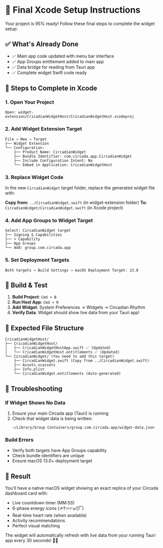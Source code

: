 # 🦄 Final Xcode Setup Instructions

Your project is 95% ready! Follow these final steps to complete the widget setup:

## ✅ What's Already Done
- ✅ Main app code updated with menu bar interface
- ✅ App Groups entitlement added to main app
- ✅ Data bridge for reading from Tauri app
- ✅ Complete widget Swift code ready

## 🎯 Steps to Complete in Xcode

### 1. Open Your Project
```
Open: widget-extension/CricadianWidgetHost/CricadianWidgetHost.xcodeproj
```

### 2. Add Widget Extension Target
```
File → New → Target
├── Widget Extension
└── Configuration:
    ├── Product Name: CircadianWidget
    ├── Bundle Identifier: com.circada.app.CircadianWidget
    ├── Include Configuration Intent: No
    └── Embed in Application: CricadianWidgetHost
```

### 3. Replace Widget Code
In the new `CircadianWidget` target folder, replace the generated widget file with:

**Copy from:** `../CircadianWidget.swift` (in widget-extension folder)
**To:** `CircadianWidget/CircadianWidget.swift` (in Xcode project)

### 4. Add App Groups to Widget Target
```
Select: CircadianWidget target
├── Signing & Capabilities
├── + Capability
├── App Groups
└── Add: group.com.circada.app
```

### 5. Set Deployment Targets
```
Both targets → Build Settings → macOS Deployment Target: 13.0
```

## 🚀 Build & Test

1. **Build Project**: `Cmd + B`
2. **Run Host App**: `Cmd + R`
3. **Add Widget**: System Preferences → Widgets → Circadian Rhythm
4. **Verify Data**: Widget should show live data from your Tauri app!

## 📁 Expected File Structure
```
CricadianWidgetHost/
├── CricadianWidgetHost/
│   ├── CricadianWidgetHostApp.swift ✅ (Updated)
│   └── CricadianWidgetHost.entitlements ✅ (Updated)
└── CircadianWidget/ (You need to add this target)
    ├── CircadianWidget.swift (Copy from ../CircadianWidget.swift)
    ├── Assets.xcassets
    ├── Info.plist
    └── CircadianWidget.entitlements (Auto-generated)
```

## 🔧 Troubleshooting

### If Widget Shows No Data
1. Ensure your main Circada app (Tauri) is running
2. Check that widget data is being written: 
   ```
   ~/Library/Group Containers/group.com.circada.app/widget-data.json
   ```

### Build Errors
- Verify both targets have App Groups capability
- Check bundle identifiers are unique
- Ensure macOS 13.0+ deployment target

## 🎉 Result
You'll have a native macOS widget showing an exact replica of your Circada dashboard card with:
- Live countdown timer (MM:SS)
- 6-phase energy icons (↗↑🔥⚡↘😴)
- Real-time heart rate (when available)
- Activity recommendations
- Perfect visual matching

The widget will automatically refresh with live data from your running Tauri app every 30 seconds! 🦄✨